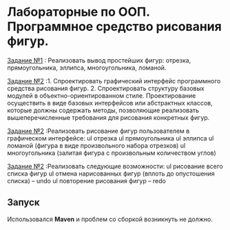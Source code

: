 # Лабораторные по ООП. Программное средство рисования фигур.

[Задание №1](https://telegra.ph/OOTPiSP-20-212--Laboratornaya-rabota-1-02-07)
: Реализовать вывод простейших фигур: отрезка, прямоугольника, эллипса, многоугольника, ломаной.

[Задание №2](https://telegra.ph/OOTPiSP-20-212--Laboratornaya-rabota-2-02-07)
:1. Спроектировать графический интерфейс программного средства рисования фигур. 
 2. Спроектировать структуру базовых модулей в объектно-ориентированном стиле.
Проектирование осуществить в виде базовых интерфейсов или абстрактных классов, которые должны содержать методы, позволяющие реализовать вышеперечисленные требования для рисования конкретных фигур.

[Задание №2](https://telegra.ph/OOTPiSP-20-212--Laboratornaya-rabota-3-02-07)
:Реализовать рисование фигур пользователем в графическом интерфейсе:
  ul отрезка
  ul прямоугольника
  ul эллипса
  ul ломаной (фигура в виде произвольного набора отрезков)
  ul многоугольника (залитая фигура с произвольным количеством углов)

[Задание №2](https://telegra.ph/OOTPiSP-20-212--Laboratornaya-rabota-4-02-07)
:Реализовать следующие возможности:
  ul рисование всего списка фигур
  ul отмена нарисованных фигур (вплоть до опустошения списка) – undo
  ul повторение рисования фигур – redo

 ## Запуск
   Использовался **Maven** и проблем со сборкой возникнуть не должно.
     

